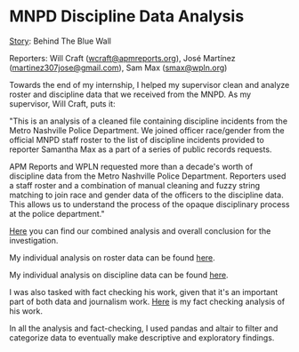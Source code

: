 # MNPD Discipline Data Analysis
[Story](https://wpln.org/programs/wpln-news-investigates/behind-the-blue-wall/): Behind The Blue Wall

Reporters: Will Craft (wcraft@apmreports.org), José Martínez (martinez307jose@gmail.com), Sam Max (smax@wpln.org)


Towards the end of my internship, I helped my supervisor clean and analyze roster and discipline data that we received from the MNPD. As my supervisor, Will Craft, puts it:

"This is an analysis of a cleaned file containing discipline incidents from the Metro Nashville Police Department. We joined officer race/gender from the official MNPD staff roster to the list of discipline incidents provided to reporter Samantha Max as a part of a series of public records requests.

APM Reports and WPLN requested more than a decade's worth of discipline data from the Metro Nashville Police Department. Reporters used a staff roster and a combination of manual cleaning and fuzzy string matching to join race and gender data of the officers to the discipline data. This allows us to understand the process of the opaque disciplinary process at the police department."

[Here](https://github.com/APM-Reports/nashville-discipline/blob/master/analysis/Discipline-Data-Analysis.ipynb) you can find our combined analysis and overall conclusion for the investigation.

My individual analysis on roster data can be found [here](https://github.com/dv7jose/MNPD-Discipline-Data-Analysis/blob/main/Roster_Analysis_Jose.ipynb).

My individual analysis on discipline data can be found [here](https://github.com/dv7jose/MNPD-Discipline-Data-Analysis/blob/main/Discipline_Analysis_Jose.ipynb).

I was also tasked with fact checking his work, given that it's an important part of both data and journalism work. [Here](https://github.com/dv7jose/MNPD-Discipline-Data-Analysis/blob/main/Fact_Check_Will.ipynb) is my fact checking analysis of his work.

In all the analysis and fact-checking, I used pandas and altair to filter and categorize data to eventually make descriptive and exploratory findings.
